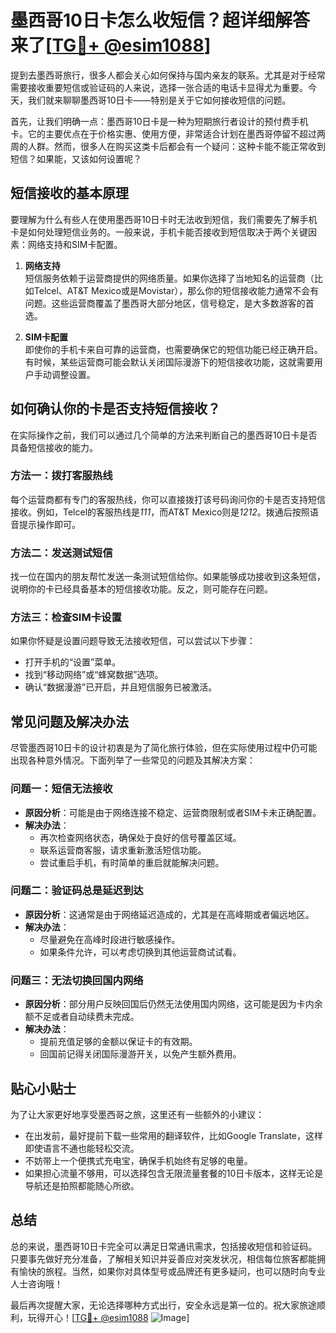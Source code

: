 # 墨西哥10日卡怎么收短信？超详细解答来了[[TG💪+ @esim1088](https://t.me/s/esim1088)]

提到去墨西哥旅行，很多人都会关心如何保持与国内亲友的联系。尤其是对于经常需要接收重要短信或验证码的人来说，选择一张合适的电话卡显得尤为重要。今天，我们就来聊聊墨西哥10日卡——特别是关于它如何接收短信的问题。

首先，让我们明确一点：墨西哥10日卡是一种为短期旅行者设计的预付费手机卡。它的主要优点在于价格实惠、使用方便，非常适合计划在墨西哥停留不超过两周的人群。然而，很多人在购买这类卡后都会有一个疑问：这种卡能不能正常收到短信？如果能，又该如何设置呢？

## **短信接收的基本原理**

要理解为什么有些人在使用墨西哥10日卡时无法收到短信，我们需要先了解手机卡是如何处理短信业务的。一般来说，手机卡能否接收到短信取决于两个关键因素：网络支持和SIM卡配置。

1. **网络支持**  
   短信服务依赖于运营商提供的网络质量。如果你选择了当地知名的运营商（比如Telcel、AT&T Mexico或是Movistar），那么你的短信接收能力通常不会有问题。这些运营商覆盖了墨西哥大部分地区，信号稳定，是大多数游客的首选。

2. **SIM卡配置**  
   即使你的手机卡来自可靠的运营商，也需要确保它的短信功能已经正确开启。有时候，某些运营商可能会默认关闭国际漫游下的短信接收功能，这就需要用户手动调整设置。

## **如何确认你的卡是否支持短信接收？**

在实际操作之前，我们可以通过几个简单的方法来判断自己的墨西哥10日卡是否具备短信接收的能力。

### 方法一：拨打客服热线  
每个运营商都有专门的客服热线，你可以直接拨打该号码询问你的卡是否支持短信接收。例如，Telcel的客服热线是*111*，而AT&T Mexico则是*1212*。拨通后按照语音提示操作即可。

### 方法二：发送测试短信  
找一位在国内的朋友帮忙发送一条测试短信给你。如果能够成功接收到这条短信，说明你的卡已经具备基本的短信接收功能。反之，则可能存在问题。

### 方法三：检查SIM卡设置  
如果你怀疑是设置问题导致无法接收短信，可以尝试以下步骤：
- 打开手机的“设置”菜单。
- 找到“移动网络”或“蜂窝数据”选项。
- 确认“数据漫游”已开启，并且短信服务已被激活。

## **常见问题及解决办法**

尽管墨西哥10日卡的设计初衷是为了简化旅行体验，但在实际使用过程中仍可能出现各种意外情况。下面列举了一些常见的问题及其解决方案：

### 问题一：短信无法接收
- **原因分析**：可能是由于网络连接不稳定、运营商限制或者SIM卡未正确配置。
- **解决办法**：
  - 再次检查网络状态，确保处于良好的信号覆盖区域。
  - 联系运营商客服，请求重新激活短信功能。
  - 尝试重启手机，有时简单的重启就能解决问题。

### 问题二：验证码总是延迟到达
- **原因分析**：这通常是由于网络延迟造成的，尤其是在高峰期或者偏远地区。
- **解决办法**：
  - 尽量避免在高峰时段进行敏感操作。
  - 如果条件允许，可以考虑切换到其他运营商试试看。

### 问题三：无法切换回国内网络
- **原因分析**：部分用户反映回国后仍然无法使用国内网络，这可能是因为卡内余额不足或者自动续费未完成。
- **解决办法**：
  - 提前充值足够的金额以保证卡的有效期。
  - 回国前记得关闭国际漫游开关，以免产生额外费用。

## **贴心小贴士**

为了让大家更好地享受墨西哥之旅，这里还有一些额外的小建议：

- 在出发前，最好提前下载一些常用的翻译软件，比如Google Translate，这样即使语言不通也能轻松交流。
- 不妨带上一个便携式充电宝，确保手机始终有足够的电量。
- 如果担心流量不够用，可以选择包含无限流量套餐的10日卡版本，这样无论是导航还是拍照都能随心所欲。

## **总结**

总的来说，墨西哥10日卡完全可以满足日常通讯需求，包括接收短信和验证码。只要事先做好充分准备，了解相关知识并妥善应对突发状况，相信每位旅客都能拥有愉快的旅程。当然，如果你对具体型号或品牌还有更多疑问，也可以随时向专业人士咨询哦！

最后再次提醒大家，无论选择哪种方式出行，安全永远是第一位的。祝大家旅途顺利，玩得开心！[[TG💪+ @esim1088](https://t.me/s/esim1088) ![Image](https://i.postimg.cc/4NQfJmqS/Snipaste-2025-05-13-00-14-12.png)]